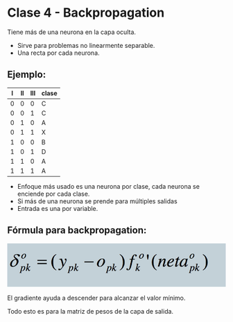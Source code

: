 # Clase 4 - Backpropagation

Tiene más de una neurona en la capa oculta.

+ Sirve para problemas no linearmente separable.
+ Una recta por cada neurona.

## Ejemplo:

| I | II | III | clase |
|---|----|-----|-------|
| 0 | 0  | 0   | C     |
| 0 | 0  | 1   | C     |
| 0 | 1  | 0   | A     |
| 0 | 1  | 1   | X     |
| 1 | 0  | 0   | B     |
| 1 | 0  | 1   | D     |
| 1 | 1  | 0   | A     |
| 1 | 1  | 1   | A     |


+ Enfoque más usado es una neurona por clase, cada neurona se enciende por cada clase.
+ Si más de una neurona se prende para múltiples salidas
+ Entrada es una por variable.

## Fórmula para backpropagation:

![BackPropagation - Actualización de pesos](../fig/formula_backprop.png)

El gradiente ayuda a descender para alcanzar el valor mínimo.

Todo esto es para la matriz de pesos de la capa de salida.

